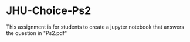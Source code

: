 # JHU-Choice-Ps2
This assignment is for students to create a jupyter notebook that answers the question in "Ps2.pdf"
